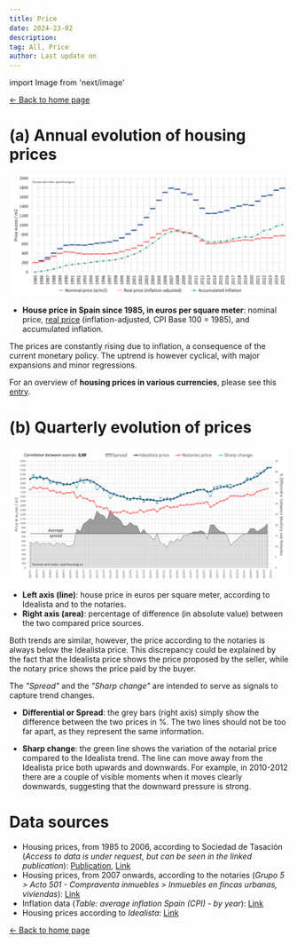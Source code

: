 ```yaml
---
title: Price
date: 2024-23-02
description:
tag: All, Price
author: Last update on
---
```


import Image from 'next/image'

<div class="meta-line"><a class="meta-back" href="/">← Back to home page</a></div>

# (a) Annual evolution of housing prices

[![Evolución precio de la vivienda](/images/priceyearly.png)](/images/priceyearly.png)

- **House price in Spain since 1985, in euros per square meter**: nominal price, [real price](realprice) (inflation-adjusted, CPI Base 100 = 1985), and accumulated inflation.

The prices are constantly rising due to inflation, a consequence of the current monetary policy. The uptrend is however cyclical, with major expansions and minor regressions.

For an overview of **housing prices in various currencies**, please see this [entry](money).

# (b) Quarterly evolution of prices

 [![Evolución precio de la vivienda](/images/pricequarterly.png)](/images/pricequarterly.png)

- **Left axis (line)**: house price in euros per square meter, according to Idealista and to the notaries.
- **Right axis (area)**: percentage of difference (in absolute value) between the two compared price sources.

Both trends are similar, however, the price according to the notaries is always below the Idealista price. This discrepancy could be explained by the fact that the Idealista price shows the price proposed by the seller, while the notary price shows the price paid by the buyer.

The _"Spread"_ and the _"Sharp change"_ are intended to serve as signals to capture trend changes.

- **Differential or Spread**: the grey bars (right axis) simply show the difference between the two prices in %. The two lines should not be too far apart, as they represent the same information.

- **Sharp change**: the green line shows the variation of the notarial price compared to the Idealista trend. The line can move away from the Idealista price both upwards and downwards. For example, in 2010-2012 there are a couple of visible moments when it moves clearly downwards, suggesting that the downward pressure is strong.

# Data sources

- Housing prices, from 1985 to 2006, according to Sociedad de Tasación (_Access to data is under request, but can be seen in the linked publication_): [Publication](https://www.st-tasacion.es/ext/pdf/estudios/sep19/2-Evolucion_de_Precios_de_Vivienda.pdf), [Link](https://www.st-tasacion.es/informe-de-tendencias-digital/)
- Housing prices, from 2007 onwards, according to the notaries (_Grupo 5 > Acto 501 - Compraventa inmuebles > Inmuebles en fincas urbanas, viviendas_): [Link](http://www.notariado.org/liferay/web/cien/estadisticas-al-completo)
- Inflation data (_Table: average inflation Spain (CPI) - by year_): [Link](https://www.inflation.eu/en/inflation-rates/spain/historic-inflation/cpi-inflation-spain.aspx)
- Housing prices according to _Idealista_: [Link](https://www.idealista.com/sala-de-prensa/informes-precio-vivienda)

<div class="meta-line"><a class="meta-back" href="/">← Back to home page</a></div>
